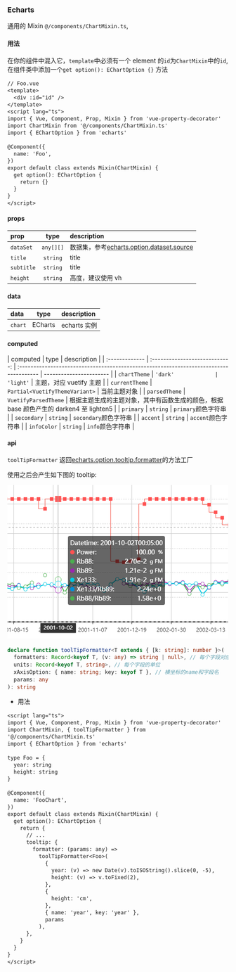 ### Echarts

通用的 Mixin `@/components/ChartMixin.ts`,

#### 用法

在你的组件中混入它，`template`中必须有一个 element 的`id`为`ChartMixin`中的`id`, 在组件类中添加一个`get option(): EChartOption {}` 方法

```vue
// Foo.vue
<template>
  <div :id="id" />
</template>
<script lang="ts">
import { Vue, Component, Prop, Mixin } from 'vue-property-decorator'
import ChartMixin from '@/components/ChartMixin.ts'
import { EChartOption } from 'echarts'

@Component({
  name: 'Foo',
})
export default class extends Mixin(ChartMixin) {
  get option(): EChartOption {
    return {}
  }
}
</script>
```

#### props

| prop       |   type    | description                                                                                    |
| :--------- | :-------: | :--------------------------------------------------------------------------------------------- |
| `dataSet`  | `any[][]` | 数据集，参考[echarts.option.dataset.source](https://echarts.apache.org/zh/option.html#dataset) |
| `title`    | `string`  | title                                                                                          |
| `subtitle` | `string`  | title                                                                                          |
| `height`   | `string`  | 高度，建议使用 vh                                                                              |

#### data

| data    |  type   | description  |
| :------ | :-----: | :----------- |
| `chart` | ECharts | echarts 实例 |

#### computed

| computed       |              type              | description                                                                            |
| :------------- | :----------------------------: | :------------------------------------------------------------------------------------- | ----------------------- |
| `chartTheme`   |            `'dark'             | 'light'`                                                                               | 主题，对应 vuetify 主题 |
| `currentTheme` | `Partial<VuetifyThemeVariant>` | 当前主题对象                                                                           |
| `parsedTheme`  |      `VuetifyParsedTheme`      | 根据主题生成的主题对象，其中有函数生成的颜色，根据 base 颜色产生的 darken4 至 lighten5 |
| `primary`      |            `string`            | `primary`颜色字符串                                                                    |
| `secondary`    |            `string`            | `secondary`颜色字符串                                                                  |
| `accent`       |            `string`            | `accent`颜色字符串                                                                     |
| `infoColor`    |            `string`            | `info`颜色字符串                                                                       |

#### api

`toolTipFormatter` 返回[echarts.option.tooltip.formatter](https://echarts.apache.org/zh/option.html#tooltip.formatter)的方法工厂

使用之后会产生如下图的 tooltip:

![123](./tooltip.png)

```ts
declare function toolTipFormatter<T extends { [k: string]: number }>(
  formatters: Record<keyof T, (v: any) => string | null>, // 每个字段对应的formatter
  units: Record<keyof T, string>, // 每个字段的单位
  xAxisOption: { name: string; key: keyof T }, // 横坐标的name和字段名
  params: any
): string
```

- 用法

```vue
<script lang="ts">
import { Vue, Component, Prop, Mixin } from 'vue-property-decorator'
import ChartMixin, { toolTipFormatter } from '@/components/ChartMixin.ts'
import { EChartOption } from 'echarts'

type Foo = {
  year: string
  height: string
}

@Component({
  name: 'FooChart',
})
export default class extends Mixin(ChartMixin) {
  get option(): EChartOption {
    return {
      // ...
      tooltip: {
        formatter: (params: any) =>
          toolTipFormatter<Foo>(
            {
              year: (v) => new Date(v).toISOString().slice(0, -5),
              height: (v) => v.toFixed(2),
            },
            {
              height: 'cm',
            },
            { name: 'year', key: 'year' },
            params
          ),
      },
    }
  }
}
</script>
```
